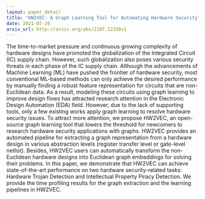 ```yaml
---
layout: paper_detail
title: "HW2VEC: A Graph Learning Tool for Automating Hardware Security"
date: 2021-07-26
arxiv_url: http://arxiv.org/abs/2107.12328v1
---
```


The time-to-market pressure and continuous growing complexity of hardware designs have promoted the globalization of the Integrated Circuit (IC) supply chain. However, such globalization also poses various security threats in each phase of the IC supply chain. Although the advancements of Machine Learning (ML) have pushed the frontier of hardware security, most conventional ML-based methods can only achieve the desired performance by manually finding a robust feature representation for circuits that are non-Euclidean data. As a result, modeling these circuits using graph learning to improve design flows has attracted research attention in the Electronic Design Automation (EDA) field. However, due to the lack of supporting tools, only a few existing works apply graph learning to resolve hardware security issues. To attract more attention, we propose HW2VEC, an open-source graph learning tool that lowers the threshold for newcomers to research hardware security applications with graphs. HW2VEC provides an automated pipeline for extracting a graph representation from a hardware design in various abstraction levels (register transfer level or gate-level netlist). Besides, HW2VEC users can automatically transform the non-Euclidean hardware designs into Euclidean graph embeddings for solving their problems. In this paper, we demonstrate that HW2VEC can achieve state-of-the-art performance on two hardware security-related tasks: Hardware Trojan Detection and Intellectual Property Piracy Detection. We provide the time profiling results for the graph extraction and the learning pipelines in HW2VEC.
